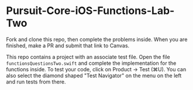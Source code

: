 # Pursuit-Core-iOS-Functions-Lab-Two

Fork and clone this repo, then complete the problems inside.  When you are finished, make a PR and submit that link to Canvas.

This repo contains a project with an associate test file.  Open the file `functionsQuestionsTwo.swift` and complete the implementation for the functions inside.  To test your code, click on Product -> Test (⌘U).  You can also select the diamond shaped "Test Navigator" on the menu on the left and run tests from there.
